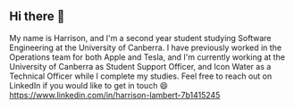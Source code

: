 ## Hi there 👋
My name is Harrison, and I'm a second year student studying Software Engineering at the University of Canberra. I have previously worked in the Operations team for both Apple and Tesla, and I'm currently working at the University of Canberra as Student Support Officer, and Icon Water as a Technical Officer while I complete my studies. Feel free to reach out on LinkedIn if you would like to get in touch 😄 https://www.linkedin.com/in/harrison-lambert-7b1415245
<!--
**hlambert95/hlambert95** is a ✨ _special_ ✨ repository because its `README.md` (this file) appears on your GitHub profile.

Here are some ideas to get you started:

- 🔭 I’m currently working on ...
- 🌱 I’m currently learning ...
- 👯 I’m looking to collaborate on ...
- 🤔 I’m looking for help with ...
- 💬 Ask me about ...
- 📫 How to reach me: ...
- 😄 Pronouns: ...
- ⚡ Fun fact: ...
-->
